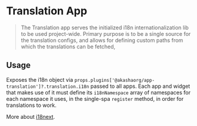 # Translation App

> The Translation app serves the initialized i18n internationalization lib to be used project-wide. Primary purpose is to be a single source for the translation configs, and allows for defining custom paths from which the translations can be fetched,

## Usage
Exposes the i18n object via ```props.plugins['@akashaorg/app-translation']?.translation.i18n``` passed to all apps. Each app and widget that makes use of it must define its ```i18nNamespace``` array of namespaces for each namespace it uses, in the single-spa ```register``` method, in order for translations to work.

More about [i18next](https://www.i18next.com/).

